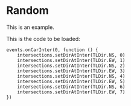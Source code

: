 # Random

This is an example.

This is the code to be loaded:

```blocks
events.onCarInter(0, function () {
    intersections.setDirAtInter(TLDir.NS, 0)
    intersections.setDirAtInter(TLDir.EW, 1)
    intersections.setDirAtInter(TLDir.NS, 2)
    intersections.setDirAtInter(TLDir.EW, 3)
    intersections.setDirAtInter(TLDir.NS, 4)
    intersections.setDirAtInter(TLDir.EW, 5)
    intersections.setDirAtInter(TLDir.NS, 6)
    intersections.setDirAtInter(TLDir.EW, 7)
})
```